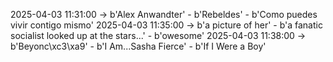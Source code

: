 2025-04-03 11:31:00 -> b'Alex Anwandter' - b'Rebeldes' - b'Como puedes vivir contigo mismo'
2025-04-03 11:35:00 -> b'a picture of her' - b'a fanatic socialist looked up at the stars...' - b'owesome'
2025-04-03 11:38:00 -> b'Beyonc\xc3\xa9' - b'I Am...Sasha Fierce' - b'If I Were a Boy'
